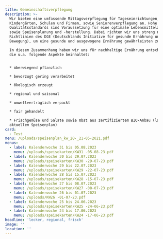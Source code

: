 ```yaml
---
title: Gemeinschaftsverpflegung
description: >-
  Wir bieten eine umfassende Mittagsverpflegung für Tageseinrichtungen,
  Kindergärten, Schulen und Firmen, sowie Seniorenverpflegung an. Hohe
  Qualitätsstandards sind Voraussetzung für eine optimale Lebensmittelauswahl
  sowie Speisenplanung und -herstellung. Dabei richten wir uns streng nach den
  Richtlinien des DGE (Deutschlands Initiative für gesunde Ernährung und mehr
  Bewegung), um eine gesunde und ausgewogene Ernährung gewährleisten zu können.

  In diesem Zusammenhang haben wir uns für nachhaltige Ernährung entschieden,
  die u.a. folgende Aspekte beinhaltet:


  * überwiegend pflanzlich

  * bevorzugt gering verarbeitet

  * ökologisch erzeugt

  * regional und saisonal

  * umweltverträglich verpackt

  * fair gehandelt

  * Frischgemüse und Salate sowie Obst aus zertifiziertem BIO-Anbau (laut
  aktuellem Speisenplan)
card:
  - Test
menu: /uploads/speisenplan_kw_20-_21-05-2021.pdf
menus:
  - label: Kalenderwoche 31 bis 05.08.2023
    menu: /uploads/speisekarten/KW31 -05-08-23.pdf
  - label: Kalenderwoche 30 bis 29.07.2023
    menu: /uploads/speisekarten/KW30 -29-07-23.pdf
  - label: Kalenderwoche 29 bis 22.07.2023
    menu: /uploads/speisekarten/KW29 -22-07-23.pdf
  - label: Kalenderwoche 28 bis 15.07.2023
    menu: /uploads/speisekarten/KW28 -15-07-23.pdf
  - label: Kalenderwoche 27 bis 08.07.2023
    menu: /uploads/speisekarten/KW27 -08-07-23.pdf
  - label: Kalenderwoche 26 bis 01.07.2023
    menu: /uploads/KW26 -01-07-23.pdf
  - label: Kalenderwoche 25 bis 24.06.2023
    menu: /uploads/speisekarten/KW25 -24-06-23.pdf
  - label: Kalenderwoche 24 bis 17.06.2023
    menu: /uploads/speisekarten/KW24 -17-06-23.pdf
headline: 'lecker, regional, frisch'
image: ''
location: ''
---
```

















